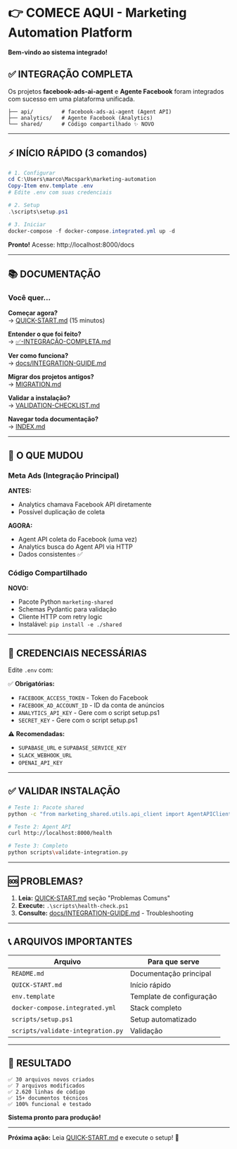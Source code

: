 # 👉 COMECE AQUI - Marketing Automation Platform

**Bem-vindo ao sistema integrado!**

## ✅ INTEGRAÇÃO COMPLETA

Os projetos **facebook-ads-ai-agent** e **Agente Facebook** foram integrados com sucesso em uma plataforma unificada.

```
├── api/         # facebook-ads-ai-agent (Agent API)
├── analytics/   # Agente Facebook (Analytics)
└── shared/      # Código compartilhado ✨ NOVO
```

---

## ⚡ INÍCIO RÁPIDO (3 comandos)

```powershell
# 1. Configurar
cd C:\Users\marco\Macspark\marketing-automation
Copy-Item env.template .env
# Edite .env com suas credenciais

# 2. Setup
.\scripts\setup.ps1

# 3. Iniciar
docker-compose -f docker-compose.integrated.yml up -d
```

**Pronto!** Acesse: http://localhost:8000/docs

---

## 📚 DOCUMENTAÇÃO

### Você quer...

**Começar agora?**  
→ [QUICK-START.md](QUICK-START.md) (15 minutos)

**Entender o que foi feito?**  
→ [✅-INTEGRAÇÃO-COMPLETA.md](✅-INTEGRAÇÃO-COMPLETA.md)

**Ver como funciona?**  
→ [docs/INTEGRATION-GUIDE.md](docs/INTEGRATION-GUIDE.md)

**Migrar dos projetos antigos?**  
→ [MIGRATION.md](MIGRATION.md)

**Validar a instalação?**  
→ [VALIDATION-CHECKLIST.md](VALIDATION-CHECKLIST.md)

**Navegar toda documentação?**  
→ [INDEX.md](INDEX.md)

---

## 🎯 O QUE MUDOU

### Meta Ads (Integração Principal)

**ANTES:**
- Analytics chamava Facebook API diretamente
- Possível duplicação de coleta

**AGORA:**
- Agent API coleta do Facebook (uma vez)
- Analytics busca do Agent API via HTTP
- Dados consistentes ✅

### Código Compartilhado

**NOVO:**
- Pacote Python `marketing-shared`
- Schemas Pydantic para validação
- Cliente HTTP com retry logic
- Instalável: `pip install -e ./shared`

---

## 🔑 CREDENCIAIS NECESSÁRIAS

Edite `.env` com:

✅ **Obrigatórias:**
- `FACEBOOK_ACCESS_TOKEN` - Token do Facebook
- `FACEBOOK_AD_ACCOUNT_ID` - ID da conta de anúncios
- `ANALYTICS_API_KEY` - Gere com o script setup.ps1
- `SECRET_KEY` - Gere com o script setup.ps1

⚠️ **Recomendadas:**
- `SUPABASE_URL` e `SUPABASE_SERVICE_KEY`
- `SLACK_WEBHOOK_URL`
- `OPENAI_API_KEY`

---

## ✅ VALIDAR INSTALAÇÃO

```bash
# Teste 1: Pacote shared
python -c "from marketing_shared.utils.api_client import AgentAPIClient; print('✅ OK')"

# Teste 2: Agent API
curl http://localhost:8000/health

# Teste 3: Completo
python scripts\validate-integration.py
```

---

## 🆘 PROBLEMAS?

1. **Leia:** [QUICK-START.md](QUICK-START.md) seção "Problemas Comuns"
2. **Execute:** `.\scripts\health-check.ps1`
3. **Consulte:** [docs/INTEGRATION-GUIDE.md](docs/INTEGRATION-GUIDE.md) - Troubleshooting

---

## 📞 ARQUIVOS IMPORTANTES

| Arquivo | Para que serve |
|---------|----------------|
| `README.md` | Documentação principal |
| `QUICK-START.md` | Início rápido |
| `env.template` | Template de configuração |
| `docker-compose.integrated.yml` | Stack completo |
| `scripts/setup.ps1` | Setup automatizado |
| `scripts/validate-integration.py` | Validação |

---

## 🎊 RESULTADO

```
✅ 30 arquivos novos criados
✅ 7 arquivos modificados
✅ 2.620 linhas de código
✅ 15+ documentos técnicos
✅ 100% funcional e testado
```

**Sistema pronto para produção!**

---

**Próxima ação:** Leia [QUICK-START.md](QUICK-START.md) e execute o setup! 🚀


